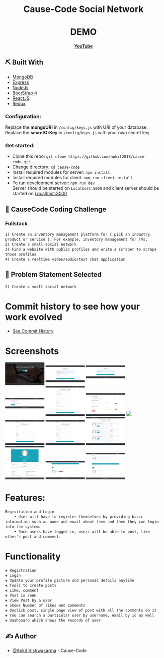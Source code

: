 <div align="center">

# Cause-Code Social Network

</div>

<div align="center">

# DEMO

#### [YouTube](https://www.youtube.com/)

</div>

## ⛏️ Built With <a name = "tech_stack"></a>

- [MongoDB](https://www.mongodb.com/)
- [Express](https://expressjs.com/)
- [NodeJs](https://nodejs.org/en/)
- [BootStrap 4](https://getbootstrap.com/)
- [ReactJS](https://reactjs.org/)
- [Redux](https://redux.js.org/)

### Configuration:

Replace the **mongoURI** in `/config/keys.js` with URI of your database.
Replace the **secretOrKey** in `/config/keys.js` with your own secret key.

### Get started:

- Clone this repo: `git clone https://github.com/ankit2818/cause-code.git`
- Change directory: `cd cause-code`
- Install required modules for server: `npm install`
- Install required modules for client: `npm run client-install`
- To run development server: `npm run dev`\
  Server should be started on `Localhost:5000` and client server should be started on [Localhost:3000](http://localhost:3000/api/users/register)

## 🧐 CauseCode Coding Challenge <a name = "Create a small social network"></a>

### Fullstack

    1) Create an inventory management platform for { pick an industry, product or service }. For example, inventory management for TVs.
    2) Create a small social network
    3) Find a website with public profiles and write a scraper to scrape those profiles
    4) Create a realtime video/audio/text chat application

## 🧐 Problem Statement Selected <a name = "problem_statement"></a>

    2) Create a small social network

# Commit history to see how your work evolved

- [See Commit History](https://github.com/ankit2818/cause-code/commits/master/)

# Screenshots <a name = "Screenshots"></a>

<img src="screenshots/Home%20Page.png" width="25%"></img>
<img src="screenshots/Sign%20Up.png" width="25%"></img>
<img src="screenshots/Sign%20In.png" width="25%"></img>
<img src="screenshots/Dashboard%20-%20Create%20Profile.png" width="25%"></img>
<img src="screenshots/Create-Profile.png" width="25%"></img>
<img src="screenshots/Dashboard.png" width="25%"></img>
<img src="screenshots/Edit-Profile.png" width="25%"></img>
<img src="screenshots/AddExperience.png" width="25%"></img>
<img src="screenshots/AddEducation.png" width="25%"></img>
<img src="screenshots/Profiles.png" width="25%"></img>
<img src="screenshots/SingleProfileView.png" width="25%"></img>
<img src="screenshots/Post%20Feed.png" width="25%"></img>
<img src="screenshots/Comments.png" width="25%"></img>

# Features:

    Registration and Login
        • User will have to register themselves by providing basic information such as name and email about them and then they can login into the system.
        • Once users have logged in, users will be able to post, like other's post and comment.

# Functionality

    ❖ Registration
    ❖ Login
    ❖ Update your profile picture and personal details anytime
    ❖ Tools to create posts
    ❖ Like, comment
    ❖ Post is seen
    ❖ View Post by a user
    ❖ Shows Number of likes and comments
    ❖ Onclick post, single page view of post with all the comments on it
    ❖ You can search a particular user by username, email by id as well
    ❖ Dashboard which shows the records of user

## ✍️ Author <a name = "authors"></a>

- [@Ankit Vishwakarma](https://github.com/ankit2818) - Cause-Code
